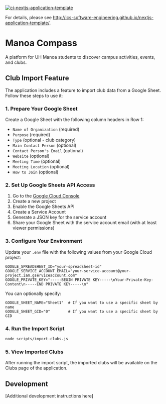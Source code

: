 [![ci-nextjs-application-template](https://github.com/manoa-compass/manoa-compass-code/actions/workflows/ci-manoa-compass-code/badge.svg)](https://github.com/ics-software-engineering/nextjs-application-template/actions/workflows/ci.yml)

For details, please see http://ics-software-engineering.github.io/nextjs-application-template/.

# Manoa Compass

A platform for UH Manoa students to discover campus activities, events, and clubs.

## Club Import Feature

The application includes a feature to import club data from a Google Sheet. Follow these steps to use it:

### 1. Prepare Your Google Sheet

Create a Google Sheet with the following column headers in Row 1:
- `Name of Organization` (required)
- `Purpose` (required)
- `Type` (optional - club category)
- `Main Contact Person` (optional)
- `Contact Person's Email` (optional)
- `Website` (optional)
- `Meeting Time` (optional)
- `Meeting Location` (optional)
- `How to Join` (optional)

### 2. Set Up Google Sheets API Access

1. Go to the [Google Cloud Console](https://console.cloud.google.com/)
2. Create a new project
3. Enable the Google Sheets API
4. Create a Service Account
5. Generate a JSON key for the service account
6. Share your Google Sheet with the service account email (with at least viewer permissions)

### 3. Configure Your Environment

Update your `.env` file with the following values from your Google Cloud project:
```
GOOGLE_SPREADSHEET_ID="your-spreadsheet-id"
GOOGLE_SERVICE_ACCOUNT_EMAIL="your-service-account@your-project.iam.gserviceaccount.com"
GOOGLE_PRIVATE_KEY="-----BEGIN PRIVATE KEY-----\nYour-Private-Key-Content\n-----END PRIVATE KEY-----\n"
```

You can optionally specify:
```
GOOGLE_SHEET_NAME="Sheet1"  # If you want to use a specific sheet by name
GOOGLE_SHEET_GID="0"        # If you want to use a specific sheet by GID
```

### 4. Run the Import Script

```bash
node scripts/import-clubs.js
```

### 5. View Imported Clubs

After running the import script, the imported clubs will be available on the Clubs page of the application.

## Development

[Additional development instructions here]
